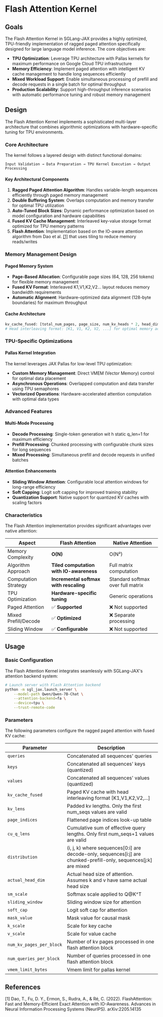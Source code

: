 
# Flash Attention Kernel

## Goals

The Flash Attention Kernel in SGLang-JAX provides a highly optimized, TPU-friendly implementation of ragged paged attention specifically designed for large language model inference. The core objectives are:

- **TPU Optimization**: Leverage TPU architecture with Pallas kernels for maximum performance on Google Cloud TPU infrastructure
- **Memory Efficiency**: Implement paged attention with intelligent KV cache management to handle long sequences efficiently
- **Mixed Workload Support**: Enable simultaneous processing of prefill and decode requests in a single batch for optimal throughput
- **Production Scalability**: Support high-throughput inference scenarios with automatic performance tuning and robust memory management

## Design

The Flash Attention Kernel implements a sophisticated multi-layer architecture that combines algorithmic optimizations with hardware-specific tuning for TPU environments.

### Core Architecture

The kernel follows a layered design with distinct functional domains:

```
Input Validation → Data Preparation → TPU Kernel Execution → Output Processing
```

#### Key Architectural Components

1. **Ragged Paged Attention Algorithm**: Handles variable-length sequences efficiently through paged memory management
2. **Double Buffering System**: Overlaps computation and memory transfer for optimal TPU utilization
3. **Auto-Tuned Block Sizes**: Dynamic performance optimization based on model configuration and hardware capabilities
4. **Fused KV Cache Management**: Interleaved key-value storage format optimized for TPU memory patterns
5. **Flash Attention**: Implementation based on the IO-aware attention algorithm from Dao et al. [[1]](#references) that uses tiling to reduce memory reads/writes
### Memory Management Design

#### Paged Memory System
- **Page-Based Allocation**: Configurable page sizes (64, 128, 256 tokens) for flexible memory management
- **Fused KV Format**: Interleaved K1,V1,K2,V2... layout reduces memory bandwidth requirements
- **Automatic Alignment**: Hardware-optimized data alignment (128-byte boundaries) for maximum throughput

#### Cache Architecture
```python
kv_cache_fused: [total_num_pages, page_size, num_kv_heads * 2, head_dim]
# Head interleaving format: [K1, V1, K2, V2, ...] for optimal memory access
```

### TPU-Specific Optimizations

#### Pallas Kernel Integration
The kernel leverages JAX Pallas for low-level TPU optimization:
- **Custom Memory Management**: Direct VMEM (Vector Memory) control for optimal data placement
- **Asynchronous Operations**: Overlapped computation and data transfer using TPU semaphores
- **Vectorized Operations**: Hardware-accelerated attention computation with optimal data types

### Advanced Features

#### Multi-Mode Processing
- **Decode Processing**: Single-token generation wit h static q_len=1 for maximum efficiency
- **Prefill Processing**: Chunked processing with configurable chunk sizes for long sequences
- **Mixed Processing**: Simultaneous prefill and decode requests in unified batches

#### Attention Enhancements
- **Sliding Window Attention**: Configurable local attention windows for long-range efficiency
- **Soft Capping**: Logit soft capping for improved training stability
- **Quantization Support**: Native support for quantized KV caches with scaling factors

### Characteristics

The Flash Attention implementation provides significant advantages over native attention:

| Aspect | Flash Attention | Native Attention |
|--------|-----------------|------------------|
| Memory Complexity | **O(N)** | O(N²) |
| Algorithm Approach | **Tiled computation with IO-awareness** | Full matrix computation |
| Computation Strategy | **Incremental softmax with rescaling** | Standard softmax over full matrix |
| TPU Optimization | **Hardware-specific tuning** | Generic operations |
| Paged Attention | ✅ **Supported** | ❌ Not supported |
| Mixed Prefill/Decode | ✅ **Optimized** | ❌ Separate processing |
| Sliding Window | ✅ **Configurable** | ❌ Not supported |

## Usage

### Basic Configuration

The Flash Attention Kernel integrates seamlessly with SGLang-JAX's attention backend system:

```bash
# Launch server with Flash Attention backend
python -m sgl_jax.launch_server \
    --model-path Qwen/Qwen-7B-Chat \
    --attention-backend=fa \
    --device=tpu \
    --trust-remote-code
```

### Parameters

The following parameters configure the ragged paged attention with fused KV cache:

| Parameter | Description |
|-----------|-------------|
| `queries` | Concatenated all sequences' queries |
| `keys` | Concatenated all sequences' keys (quantized) |
| `values` | Concatenated all sequences' values (quantized) |
| `kv_cache_fused` | Paged KV cache with head interleaving format [K1,V1,K2,V2,...] |
| `kv_lens` | Padded kv lengths. Only the first num_seqs values are valid |
| `page_indices` | Flattened page indices look-up table |
| `cu_q_lens` | Cumulative sum of effective query lengths. Only first num_seqs+1 values are valid |
| `distribution` | (i, j, k) where sequences[0:i] are decode-only, sequences[i:j] are chunked-prefill-only, sequences[j:k] are mixed |
| `actual_head_dim` | Actual head size of attention. Assumes k and v have same actual head size |
| `sm_scale` | Softmax scale applied to Q@K^T |
| `sliding_window` | Sliding window size for attention |
| `soft_cap` | Logit soft cap for attention |
| `mask_value` | Mask value for causal mask |
| `k_scale` | Scale for key cache |
| `v_scale` | Scale for value cache |
| `num_kv_pages_per_block` | Number of kv pages processed in one flash attention block |
| `num_queries_per_block` | Number of queries processed in one flash attention block |
| `vmem_limit_bytes` | Vmem limit for pallas kernel |


## References

[1] Dao, T., Fu, D. Y., Ermon, S., Rudra, A., & Ré, C. (2022). FlashAttention: Fast and Memory-Efficient Exact Attention with IO-Awareness. Advances in Neural Information Processing Systems (NeurIPS). arXiv:2205.14135